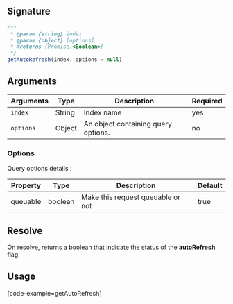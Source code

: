 ## Signature

``` javascript
/**
 * @param {string} index
 * @param {object} [options]
 * @returns {Promise.<Boolean>}
 */
getAutoRefresh(index, options = null)
```

## Arguments

| Arguments     | Type        | Description                         | Required
|---------------|-------------|-------------------------------------|----------
| ``index``     | String      | Index name                          | yes
| ``options``   | Object      | An object containing query options. | no

### __Options__

Query options details :

| Property | Type    | Description                       | Default |
| -------- | ------- | --------------------------------- | ------- |
| queuable | boolean | Make this request queuable or not | true    |

## Resolve

On resolve, returns a boolean that indicate the status of the **autoRefresh** flag.

## Usage

[code-example=getAutoRefresh]